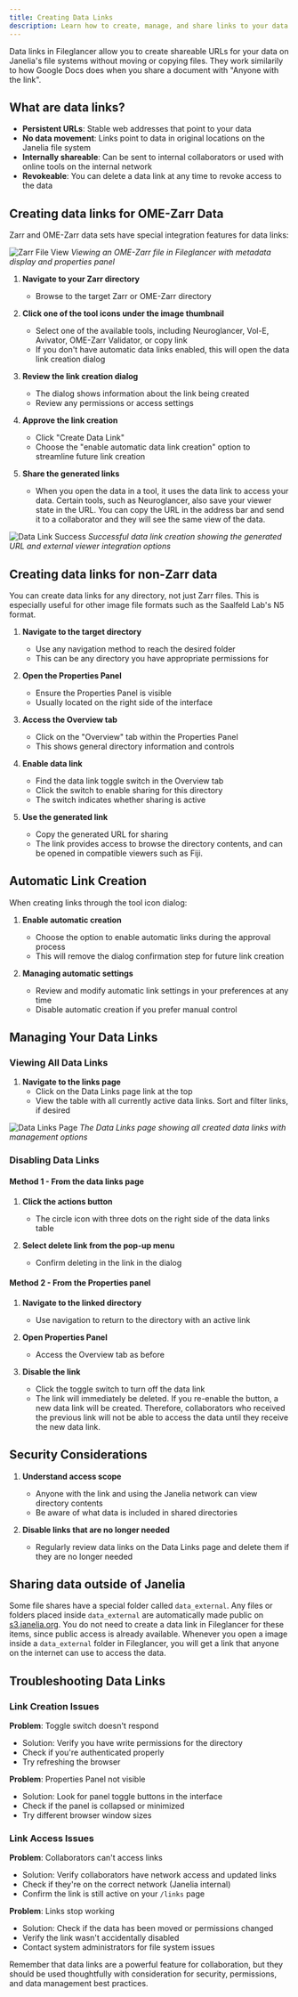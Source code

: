 ```yaml
---
title: Creating Data Links
description: Learn how to create, manage, and share links to your data on Janelia's file systems.
---
```


Data links in Fileglancer allow you to create shareable URLs for your data on Janelia's file systems without moving or copying files. They work similarily to how Google Docs does when you share a document with "Anyone with the link". 

## What are data links?
- **Persistent URLs**: Stable web addresses that point to your data
- **No data movement**: Links point to data in original locations on the Janelia file system
- **Internally shareable**: Can be sent to internal collaborators or used with online tools on the internal network
- **Revokeable**: You can delete a data link at any time to revoke access to the data


## Creating data links for OME-Zarr Data

Zarr and OME-Zarr data sets have special integration features for data links:

![Zarr File View](../../../assets/fileglancer-zarr-file-view.png)
*Viewing an OME-Zarr file in Fileglancer with metadata display and properties panel*

1. **Navigate to your Zarr directory**
   - Browse to the target Zarr or OME-Zarr directory

2. **Click one of the tool icons under the image thumbnail**
   - Select one of the available tools, including Neuroglancer, Vol-E, Avivator, OME-Zarr Validator, or copy link
   - If you don't have automatic data links enabled, this will open the data link creation dialog

3. **Review the link creation dialog**
   - The dialog shows information about the link being created
   - Review any permissions or access settings

4. **Approve the link creation**
   - Click "Create Data Link"
   - Choose the "enable automatic data link creation" option to streamline future link creation
   
6. **Share the generated links**
   - When you open the data in a tool, it uses the data link to access your data. Certain tools, such as Neuroglancer, also save your viewer state in the URL. You can copy the URL in the address bar and send it to a collaborator and they will see the same view of the data.

![Data Link Success](../../../assets/fileglancer-data-link-success.png)
*Successful data link creation showing the generated URL and external viewer integration options*

## Creating data links for non-Zarr data

You can create data links for any directory, not just Zarr files. This is especially useful for other image file formats such as the Saalfeld Lab's N5 format.

1. **Navigate to the target directory**
   - Use any navigation method to reach the desired folder
   - This can be any directory you have appropriate permissions for

2. **Open the Properties Panel**
   - Ensure the Properties Panel is visible
   - Usually located on the right side of the interface

3. **Access the Overview tab**
   - Click on the "Overview" tab within the Properties Panel
   - This shows general directory information and controls

4. **Enable data link**
   - Find the data link toggle switch in the Overview tab
   - Click the switch to enable sharing for this directory
   - The switch indicates whether sharing is active

5. **Use the generated link**
   - Copy the generated URL for sharing
   - The link provides access to browse the directory contents, and can be opened in compatible viewers such as Fiji. 

## Automatic Link Creation

When creating links through the tool icon dialog:

1. **Enable automatic creation**
   - Choose the option to enable automatic links during the approval process
   - This will remove the dialog confirmation step for future link creation

3. **Managing automatic settings**
   - Review and modify automatic link settings in your preferences at any time
   - Disable automatic creation if you prefer manual control

## Managing Your Data Links

### Viewing All Data Links

1. **Navigate to the links page**
   - Click on the Data Links page link at the top
   - View the table with all currently active data links. Sort and filter links, if desired

![Data Links Page](../../../assets/fileglancer-data-links-page.png)
*The Data Links page showing all created data links with management options*

### Disabling Data Links

#### Method 1 - From the data links page

1. **Click the actions button**
   - The circle icon with three dots on the right side of the data links table

2. **Select delete link from the pop-up menu**
   - Confirm deleting in the link in the dialog

#### Method 2 - From the Properties panel

1. **Navigate to the linked directory**
   - Use navigation to return to the directory with an active link

2. **Open Properties Panel**
   - Access the Overview tab as before

3. **Disable the link**
   - Click the toggle switch to turn off the data link
   - The link will immediately be deleted. If you re-enable the button, a new data link will be created. Therefore, collaborators who received the previous link will not be able to access the data until they receive the new data link.

## Security Considerations

1. **Understand access scope**
   - Anyone with the link and using the Janelia network can view directory contents
   - Be aware of what data is included in shared directories

2. **Disable links that are no longer needed**
   - Regularly review data links on the Data Links page and delete them if they are no longer needed


## Sharing data outside of Janelia

Some file shares have a special folder called `data_external`. Any files or folders placed inside `data_external` are automatically made public on [s3.janelia.org](https://s3.janelia.org). You do not need to create a data link in Fileglancer for these items, since public access is already available. Whenever you open a image inside a `data_external` folder in Fileglancer, you will get a link that anyone on the internet can use to access the data.


## Troubleshooting Data Links

### Link Creation Issues

**Problem**: Toggle switch doesn't respond
- Solution: Verify you have write permissions for the directory
- Check if you're authenticated properly
- Try refreshing the browser

**Problem**: Properties Panel not visible
- Solution: Look for panel toggle buttons in the interface
- Check if the panel is collapsed or minimized
- Try different browser window sizes

### Link Access Issues

**Problem**: Collaborators can't access links
- Solution: Verify collaborators have network access and updated links
- Check if they're on the correct network (Janelia internal)
- Confirm the link is still active on your `/links` page

**Problem**: Links stop working
- Solution: Check if the data has been moved or permissions changed
- Verify the link wasn't accidentally disabled
- Contact system administrators for file system issues

Remember that data links are a powerful feature for collaboration, but they should be used thoughtfully with consideration for security, permissions, and data management best practices.